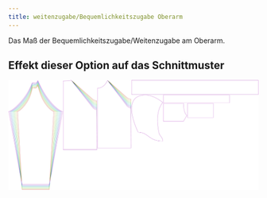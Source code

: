 ```yaml
---
title: weitenzugabe/Bequemlichkeitszugabe Oberarm
---
```


Das Maß der Bequemlichkeitszugabe/Weitenzugabe am Oberarm.

## Effekt dieser Option auf das Schnittmuster

![Dieses Bild zeigt den Effekt dieser Variable, indem es unterschiedliche Masse dieser Variable überlagert darstellt](hugo_bicepsease_sample.svg "Effekt dieser Variable auf das Schnittmuster")
